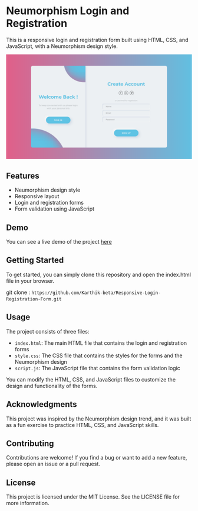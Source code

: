 # Neumorphism Login and Registration

This is a responsive login and registration form built using HTML, CSS, and JavaScript, with a Neumorphism design style.

![Screenshot](Screenshot.png)

## Features

* Neumorphism design style
* Responsive layout
* Login and registration forms
* Form validation using JavaScript

## Demo

You can see a live demo of the project [here](https://karthik-beta.github.io/Responsive-Login-Registration-Form)

## Getting Started

To get started, you can simply clone this repository and open the index.html file in your browser.

git clone : `https://github.com/Karthik-beta/Responsive-Login-Registration-Form.git`

## Usage

The project consists of three files:

* `index.html`: The main HTML file that contains the login and registration forms
* `style.css`: The CSS file that contains the styles for the forms and the Neumorphism design
* `script.js`: The JavaScript file that contains the form validation logic

You can modify the HTML, CSS, and JavaScript files to customize the design and functionality of the forms.

## Acknowledgments

This project was inspired by the Neumorphism design trend, and it was built as a fun exercise to practice HTML, CSS, and JavaScript skills.

## Contributing

Contributions are welcome! If you find a bug or want to add a new feature, please open an issue or a pull request.

## License

This project is licensed under the MIT License. See the LICENSE file for more information.
